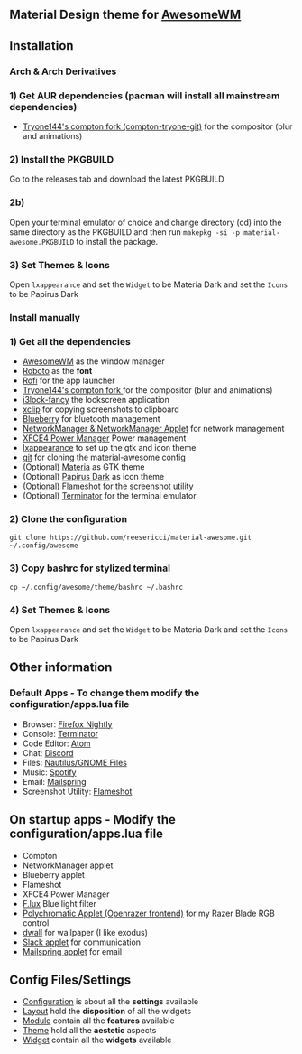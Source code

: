 ## Material Design theme for [AwesomeWM](https://awesomewm.org/)

## Installation
### Arch & Arch Derivatives

### 1) Get AUR dependencies (pacman will install all mainstream dependencies)
- [Tryone144's compton fork (compton-tryone-git)](https://aur.archlinux.org/packages/compton-tryone-git/) for the compositor (blur and animations)
### 2) Install the PKGBUILD
Go to the releases tab and download the latest PKGBUILD
### 2b)
Open your terminal emulator of choice and change directory (cd) into the same directory as the PKGBUILD and then run ```makepkg -si -p material-awesome.PKGBUILD``` to install the package.

### 3) Set Themes & Icons
Open ```lxappearance``` and set the ```Widget``` to be Materia Dark and set the ```Icons``` to be Papirus Dark

### Install manually

### 1) Get all the dependencies
- [AwesomeWM](https://awesomewm.org/) as the window manager
- [Roboto](https://fonts.google.com/specimen/Roboto) as the **font**
- [Rofi](https://github.com/DaveDavenport/rofi) for the app launcher
- [Tryone144's compton fork ](https://github.com/tryone144/compton) for the compositor (blur and animations)
- [i3lock-fancy](https://github.com/meskarune/i3lock-fancy) the lockscreen application
- [xclip](https://github.com/astrand/xclip) for copying screenshots to clipboard
- [Blueberry](https://github.com/linuxmint/bluetooth) for bluetooth management
- [NetworkManager & NetworkManager Applet](https://wiki.gnome.org/Projects/NetworkManager) for network management
- [XFCE4 Power Manager](https://docs.xfce.org/xfce/xfce4-power-manager/start) Power management
- [lxappearance](https://sourceforge.net/projects/lxde/files/LXAppearance/) to set up the gtk and icon theme
- [git](https://git-scm.com) for cloning the material-awesome config
- (Optional) [Materia](https://github.com/nana-4/materia-theme) as GTK theme
- (Optional) [Papirus Dark](https://github.com/PapirusDevelopmentTeam/papirus-icon-theme) as icon theme
- (Optional) [Flameshot](https://flameshot.js.org) for the screenshot utility
- (Optional) [Terminator](https://flameshot.js.org) for the terminal emulator

### 2) Clone the configuration

```
git clone https://github.com/reesericci/material-awesome.git ~/.config/awesome
```
### 3) Copy bashrc for stylized terminal
``` 
cp ~/.config/awesome/theme/bashrc ~/.bashrc 
```
### 4) Set Themes & Icons
Open ```lxappearance``` and set the ```Widget``` to be Materia Dark and set the ```Icons``` to be Papirus Dark

## Other information

### Default Apps - To change them modify the configuration/apps.lua file
- Browser: [Firefox Nightly](https://firefox.com)
- Console: [Terminator](https://launchpad.net/terminator/)
- Code Editor: [Atom](https://atom.io)
- Chat: [Discord](https://discordapp.com)
- Files: [Nautilus/GNOME Files](https://wiki.gnome.org/action/show/Apps/Files?action=show&redirect=Apps%2FNautilus)
- Music: [Spotify](https://snapcraft.io/spotify)
- Email: [Mailspring](https://getmailspring.com)
- Screenshot Utility: [Flameshot](https://flameshot.js.org)
## On startup apps - Modify the configuration/apps.lua file
- Compton
- NetworkManager applet
- Blueberry applet
- Flameshot 
- XFCE4 Power Manager
- [F.lux](https://justgetflux.com/) Blue light filter
- [Polychromatic Applet (Openrazer frontend)](https://polychromatic.app/) for my Razer Blade RGB control
- [dwall](https://github.com/adi1090x/dynamic-wallpaper) for wallpaper (I like exodus)
- [Slack applet](https://slack.com) for communication
- [Mailspring applet](https://getmailspring.com) for email
## Config Files/Settings
* [Configuration](./configuration) is about all the **settings** available
* [Layout](./layout) hold the **disposition** of all the widgets
* [Module](./module) contain all the **features** available
* [Theme](./theme) hold all the **aestetic** aspects
* [Widget](./widget) contain all the **widgets** available
